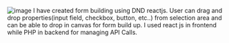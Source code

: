![image](https://github.com/user-attachments/assets/dcca104c-0774-422f-b0fc-db60e0b9ac4e)
I have created form building using DND reactjs. User can drag and drop properties(input field, checkbox, button, etc..)
from selection area and can be able to drop in canvas for form build up.
I used react js in frontend while PHP in backend for managing API Calls.
